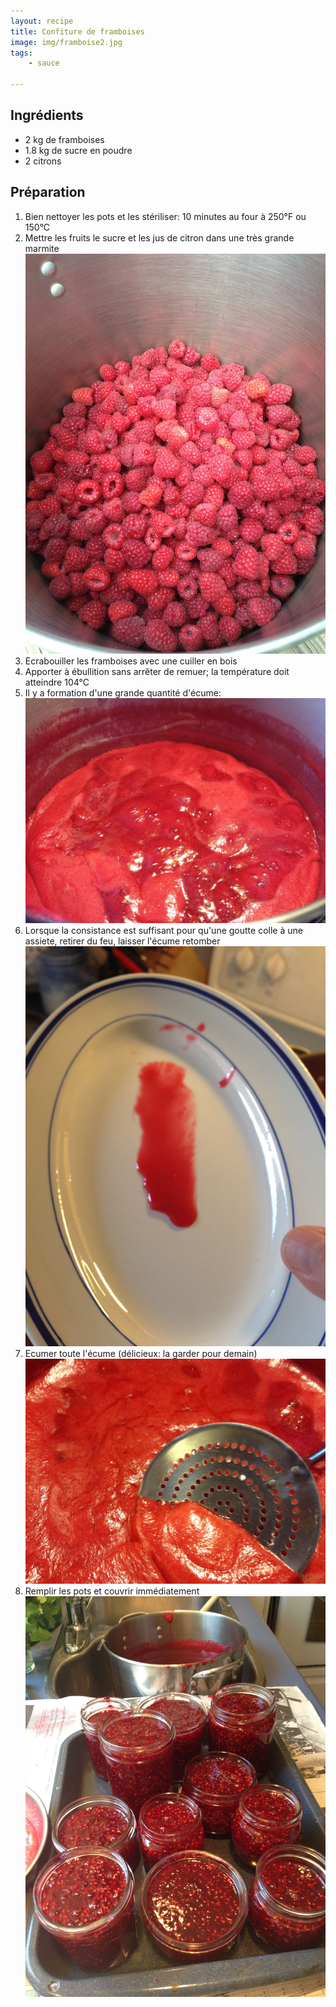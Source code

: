```yaml
---
layout: recipe
title: Confiture de framboises
image: img/framboise2.jpg  
tags:
    - sauce
    
---
```

## Ingrédients
* 2 kg de framboises
* 1.8 kg de sucre en poudre
* 2 citrons

## Préparation
1. Bien nettoyer les pots et les stériliser: 10 minutes au four à 250°F ou 150°C
2. Mettre les fruits le sucre et les jus de citron dans une très grande marmite    
![image](img/framboise1.jpg)
2. Ecrabouiller les framboises avec une cuiller en bois
3. Apporter à ébullition sans arrêter de remuer; la température doit atteindre 104°C
4. Il y a formation d'une grande quantité d'écume:       
![image](img/framboise3.jpg)
5. Lorsque la consistance est suffisant pour qu'une goutte colle à une assiete, retirer du feu, laisser l'écume retomber   
![image](img/framboise4.jpg)
6. Ecumer toute l'écume (délicieux: la garder pour demain)   
![image](img/framboise5.jpg)
7. Remplir les pots et couvrir immédiatement   
![image](img/framboise6.jpg)
